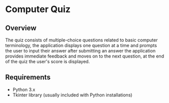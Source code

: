 # Computer Quiz

## Overview
The quiz consists of multiple-choice questions related to basic computer terminology, the application displays one question at a time and prompts the user to input their answer after submitting an answer the application provides immediate feedback and moves on to the next question, at the end of the quiz the user's score is displayed.

## Requirements
- Python 3.x
- Tkinter library (usually included with Python installations)
